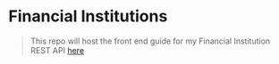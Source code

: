 # Financial Institutions
> This repo will host the front end guide for my Financial Institution REST API [here](https://github.com/surojcodes/financial_institutions)
